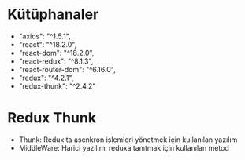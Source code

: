 # Kütüphanaler

- "axios": "^1.5.1",
- "react": "^18.2.0",
- "react-dom": "^18.2.0",
- "react-redux": "^8.1.3",
- "react-router-dom": "^6.16.0",
- "redux": "^4.2.1",
- "redux-thunk": "^2.4.2"

# Redux Thunk

- Thunk: Redux ta asenkron işlemleri yönetmek için kullanılan yazılım
- MiddleWare: Harici yazılımı reduxa tanıtmak için kullanılan metod
